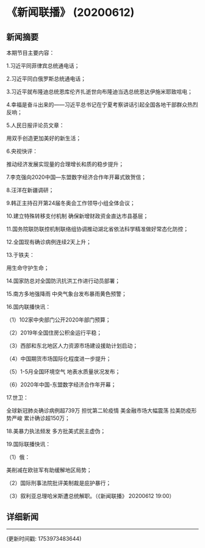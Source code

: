 # 《新闻联播》 (20200612)

## 新闻摘要

本期节目主要内容：

1.习近平同菲律宾总统通电话；

2.习近平同白俄罗斯总统通电话；

3.习近平就布隆迪总统恩库伦齐扎逝世向布隆迪当选总统恩达伊施米耶致唁电；

4.幸福是奋斗出来的——习近平总书记在宁夏考察讲话引起全国各地干部群众热烈反响；

5.人民日报评论员文章：

用双手创造更加美好的新生活；

6.央视快评：

推动经济发展实现量的合理增长和质的稳步提升；

7.李克强向2020中国—东盟数字经济合作年开幕式致贺信；

8.汪洋在新疆调研；

9.韩正主持召开第24届冬奥会工作领导小组全体会议；

10.建立特殊转移支付机制 确保新增财政资金直达市县基层；

11.国务院联防联控机制联络组协调推动湖北省依法科学精准做好常态化防控；

12.全国现有确诊病例连续2天上升；

13.于铁夫：

用生命守护生命；

14.国家防总对全国防汛抗洪工作进行动员部署；

15.南方多地强降雨 中央气象台发布暴雨黄色预警；

16.国内联播快讯：

（1）102家中央部门公开2020年部门预算；

（2）2019年全国住房公积金运行平稳；

（3）西部和东北地区人力资源市场建设援助计划启动；

（4）中国期货市场国际化程度进一步提升；

（5）1-5月全国环境空气 地表水质量状况发布；

（6）2020年中国-东盟数字经济合作年开幕；

17.世卫：

全球新冠肺炎确诊病例超739万 担忧第二轮疫情 美金融市场大幅震荡 拉美防疫形势严峻 累计确诊超150万；

18.美暴力执法频发 多方批美式民主虚伪；

19.国际联播快讯：

（1）俄：

美削减在欧驻军有助缓解地区局势；

（2）国际刑事法院批评美制裁是庇护暴行；

（3）叙利亚总理哈米斯遭总统解职。（《新闻联播》 20200612 19:00）

## 详细新闻

---

(更新时间戳: 1753973483644)


